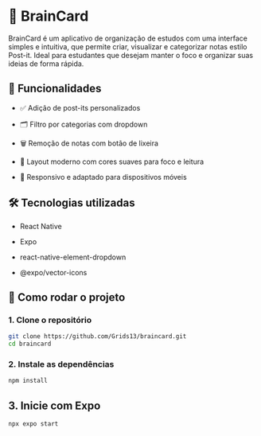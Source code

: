 

 # 🧠 BrainCard

BrainCard é um aplicativo de organização de estudos com uma interface simples e intuitiva, que permite criar, visualizar e categorizar notas estilo Post-it. Ideal para estudantes que desejam manter o foco e organizar suas ideias de forma rápida.


## 🚀 Funcionalidades

- ✅ Adição de post-its personalizados

- 🗂️ Filtro por categorias com dropdown

- 🗑️ Remoção de notas com botão de lixeira

- 🎨 Layout moderno com cores suaves para foco e leitura

- 📱 Responsivo e adaptado para dispositivos móveis




## 🛠️ Tecnologias utilizadas

- React Native

- Expo

- react-native-element-dropdown

- @expo/vector-icons

## 🚀 Como rodar o projeto

### 1. Clone o repositório

```bash
git clone https://github.com/Grids13/braincard.git
cd braincard
```
### 2. Instale as dependências

```bash
npm install
```

## 3. Inicie com Expo
```bash
npx expo start
```







